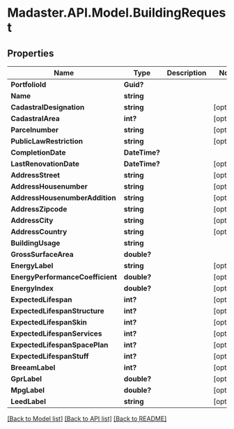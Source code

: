 # Madaster.API.Model.BuildingRequest
## Properties

Name | Type | Description | Notes
------------ | ------------- | ------------- | -------------
**PortfolioId** | **Guid?** |  | 
**Name** | **string** |  | 
**CadastralDesignation** | **string** |  | [optional] 
**CadastralArea** | **int?** |  | [optional] 
**Parcelnumber** | **string** |  | [optional] 
**PublicLawRestriction** | **string** |  | [optional] 
**CompletionDate** | **DateTime?** |  | 
**LastRenovationDate** | **DateTime?** |  | [optional] 
**AddressStreet** | **string** |  | [optional] 
**AddressHousenumber** | **string** |  | [optional] 
**AddressHousenumberAddition** | **string** |  | [optional] 
**AddressZipcode** | **string** |  | [optional] 
**AddressCity** | **string** |  | [optional] 
**AddressCountry** | **string** |  | [optional] 
**BuildingUsage** | **string** |  | 
**GrossSurfaceArea** | **double?** |  | 
**EnergyLabel** | **string** |  | [optional] 
**EnergyPerformanceCoefficient** | **double?** |  | [optional] 
**EnergyIndex** | **double?** |  | [optional] 
**ExpectedLifespan** | **int?** |  | [optional] 
**ExpectedLifespanStructure** | **int?** |  | [optional] 
**ExpectedLifespanSkin** | **int?** |  | [optional] 
**ExpectedLifespanServices** | **int?** |  | [optional] 
**ExpectedLifespanSpacePlan** | **int?** |  | [optional] 
**ExpectedLifespanStuff** | **int?** |  | [optional] 
**BreeamLabel** | **int?** |  | [optional] 
**GprLabel** | **double?** |  | [optional] 
**MpgLabel** | **double?** |  | [optional] 
**LeedLabel** | **string** |  | [optional] 

[[Back to Model list]](../README.md#documentation-for-models) [[Back to API list]](../README.md#documentation-for-api-endpoints) [[Back to README]](../README.md)

